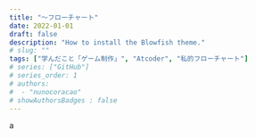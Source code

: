 ```yaml
---
title: "～フローチャート"
date: 2022-01-01
draft: false
description: "How to install the Blowfish theme."
# slug: ""
tags: ["学んだこと「ゲーム制作」", "Atcoder", "私的フローチャート"]
# series: ["GitHub"]
# series_order: 1
# authors:
#  - "nunocoracao"
# showAuthorsBadges : false 
---
```








a
